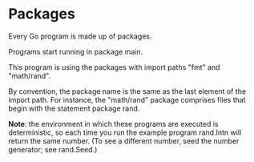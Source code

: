 # Packages
Every Go program is made up of packages.

Programs start running in package main.

This program is using the packages with import paths "fmt" and "math/rand".

By convention, the package name is the same as the last element of the import path. For instance, the "math/rand" package comprises files that begin with the statement package rand.

**Note**: the environment in which these programs are executed is deterministic, so each time you run the example program rand.Intn will return the same number. (To see a different number, seed the number generator; see rand.Seed.)
